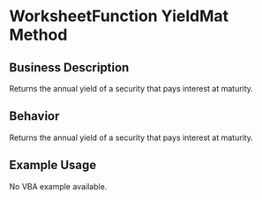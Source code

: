 # WorksheetFunction YieldMat Method

## Business Description
Returns the annual yield of a security that pays interest at maturity.

## Behavior
Returns the annual yield of a security that pays interest at maturity.

## Example Usage
No VBA example available.